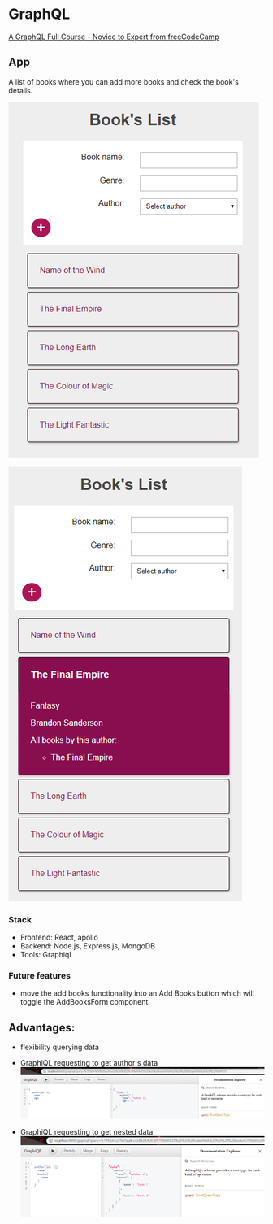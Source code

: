 # GraphQL

[A GraphQL Full Course - Novice to Expert from freeCodeCamp](https://www.youtube.com/watch?v=ed8SzALpx1Q)

## App

A list of books where you can add more books and check the book's details.

![List of books image](./images/books-list.png)

![List of books with the book's details](./images/books-list-with-book-details.png)

### Stack

- Frontend: React, apollo
- Backend: Node.js, Express.js, MongoDB
- Tools: Graphiql

### Future features

- move the add books functionality into an Add Books button which will toggle the AddBooksForm component

## Advantages:

- flexibility querying data

- GraphiQL requesting to get author's data
  ![GraphiQL requesting to get author's data](./images/graphiQL.png)

- GraphiQL requesting to get nested data
  ![GraphiQL requesting to get nested data](./images/nestedData.png)
